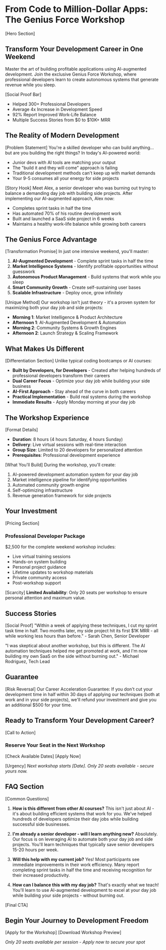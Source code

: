 # From Code to Million-Dollar Apps: The Genius Force Workshop

[Hero Section]
## Transform Your Development Career in One Weekend
Master the art of building profitable applications using AI-augmented development. Join the exclusive Genius Force Workshop, where professional developers learn to create autonomous systems that generate revenue while you sleep.

[Social Proof Bar]
- Helped 300+ Professional Developers
- Average 4x Increase in Development Speed
- 92% Report Improved Work-Life Balance
- Multiple Success Stories from $0 to $10K+ MRR

## The Reality of Modern Development

[Problem Statement]
You're a skilled developer who can build anything... but are you building the right things? In today's AI-powered world:
- Junior devs with AI tools are matching your output
- The "build it and they will come" approach is failing
- Traditional development methods can't keep up with market demands
- Your 9-5 consumes all your energy for side projects

[Story Hook]
Meet Alex, a senior developer who was burning out trying to balance a demanding day job with building side projects. After implementing our AI-augmented approach, Alex now:
- Completes sprint tasks in half the time
- Has automated 70% of his routine development work
- Built and launched a SaaS side project in 6 weeks
- Maintains a healthy work-life balance while growing both careers

## The Genius Force Advantage

[Transformation Promise]
In just one intensive weekend, you'll master:
1. **AI-Augmented Development** - Complete sprint tasks in half the time
2. **Market Intelligence Systems** - Identify profitable opportunities without guesswork
3. **Autonomous Product Management** - Build systems that work while you sleep
4. **Smart Community Growth** - Create self-sustaining user bases
5. **Scalable Infrastructure** - Deploy once, grow infinitely

[Unique Method]
Our workshop isn't just theory - it's a proven system for maximizing both your day job and side projects:
- **Morning 1**: Market Intelligence & Product Architecture
- **Afternoon 1**: AI-Augmented Development & Automation
- **Morning 2**: Community Systems & Growth Engines
- **Afternoon 2**: Launch Strategy & Scaling Framework

## What Makes Us Different

[Differentiation Section]
Unlike typical coding bootcamps or AI courses:
- **Built by Developers, for Developers** - Created after helping hundreds of professional developers transform their careers
- **Dual Career Focus** - Optimize your day job while building your side business
- **AI-First Approach** - Stay ahead of the curve in both careers
- **Practical Implementation** - Build real systems during the workshop
- **Immediate Results** - Apply Monday morning at your day job

## The Workshop Experience

[Format Details]
- **Duration**: 8 hours (4 hours Saturday, 4 hours Sunday)
- **Delivery**: Live virtual sessions with real-time interaction
- **Group Size**: Limited to 20 developers for personalized attention
- **Prerequisites**: Professional development experience

[What You'll Build]
During the workshop, you'll create:
1. AI-powered development automation system for your day job
2. Market intelligence pipeline for identifying opportunities
3. Automated community growth engine
4. Self-optimizing infrastructure
5. Revenue generation framework for side projects

## Your Investment

[Pricing Section]
### Professional Developer Package
$2,500 for the complete weekend workshop includes:
- Live virtual training sessions
- Hands-on system building
- Personal project guidance
- Lifetime updates to workshop materials
- Private community access
- Post-workshop support

[Scarcity]
**Limited Availability**: Only 20 seats per workshop to ensure personal attention and maximum value.

## Success Stories

[Social Proof]
"Within a week of applying these techniques, I cut my sprint task time in half. Two months later, my side project hit its first $1K MRR - all while working less hours than before." - Sarah Chen, Senior Developer

"I was skeptical about another workshop, but this is different. The AI automation techniques helped me get promoted at work, and I'm now building my own SaaS on the side without burning out." - Michael Rodriguez, Tech Lead

## Guarantee

[Risk Reversal]
Our Career Acceleration Guarantee: If you don't cut your development time in half within 30 days of applying our techniques (both at work and in your side projects), we'll refund your investment and give you an additional $500 for your time.

## Ready to Transform Your Development Career?

[Call to Action]
### Reserve Your Seat in the Next Workshop
[Check Available Dates] [Apply Now]

[Urgency]
*Next workshop starts [Date]. Only 20 seats available - secure yours now.*

## FAQ Section

[Common Questions]
1. **How is this different from other AI courses?**
   This isn't just about AI - it's about building efficient systems that work for you. We've helped hundreds of developers optimize their day jobs while building successful side businesses.

2. **I'm already a senior developer - will I learn anything new?**
   Absolutely. Our focus is on leveraging AI to automate both your day job and side projects. You'll learn techniques that typically save senior developers 15-20 hours per week.

3. **Will this help with my current job?**
   Yes! Most participants see immediate improvements in their work efficiency. Many report completing sprint tasks in half the time and receiving recognition for their increased productivity.

4. **How can I balance this with my day job?**
   That's exactly what we teach! You'll learn to use AI-augmented development to excel at your day job while building your side projects - without burning out.

[Final CTA]
## Begin Your Journey to Development Freedom
[Apply for the Workshop] [Download Workshop Preview]

*Only 20 seats available per session - Apply now to secure your spot*
